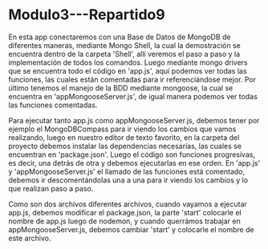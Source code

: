 # Modulo3---Repartido9
En esta app conectaremos con una Base de Datos de MongoDB de diferentes maneras, mediante Mongo Shell, la cual la demostración se encuentra dentro de la carpeta 'Shell', allí veremos el paso a paso y la implementación de todos los comandos.
Luego mediante mongo drivers que se encuentra todo el código en 'app.js', aquí podemos ver todas las funciones, las cuales están comentadas para ir referenciándose mejor.
Por último tenemos el manejo de la BDD mediante mongoose, la cual se encuentra en 'appMongooseServer.js', de igual manera podemos ver todas las funciones comentadas.

Para ejecutar tanto app.js como appMongooseServer.js, debemos tener por ejemplo el MongoDBCompass para ir viendo los cambios que vamos realizando, luego en nuestro editor de texto favorito, en la carpeta del proyecto debemos instalar las dependencias necesarias, las cuales se encuentran en 'package.json'.
Luego el código son funciones progresivas, es decir, una detrás de otra y debemos ejecutarlas en ese orden. En 'app.js' y 'appMongooseServer.js' el llamado de las funciones está comentado, debemos ir descomentándolas una a una para ir viendo los cambios y lo que realizan paso a paso.

Como son dos archivos diferentes archivos, cuando vayamos a ejecutar app.js, debemos modificar el package.json, la parte 'start' colocarle el nombre de app.js luego de nodemon, y cuando querrámos trabajar en appMongooseServer.js, debemos cambiar 'start' y colocarle el nombre de este archivo.
